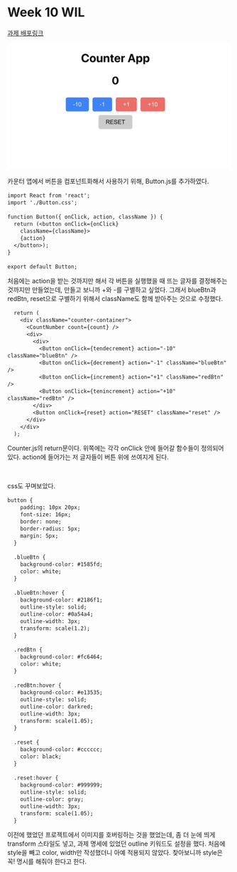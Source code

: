 # Week 10 WIL

[과제 배포링크]()

![이미지](./image.png)


카운터 앱에서 버튼을 컴포넌트화해서 사용하기 위해, Button.js를 추가하였다.

~~~
import React from 'react';
import './Button.css';

function Button({ onClick, action, className }) {
  return (<button onClick={onClick} 
    className={className}>
    {action}
  </button>);
}

export default Button;
~~~

처음에는 action을 받는 것까지만 해서 각 버튼을 실행했을 때 뜨는 글자를 결정해주는 것까지만 만들었는데, 만들고 보니까 +와 -를 구별하고 싶었다.
그래서 blueBtn과 redBtn, reset으로 구별하기 위해서 className도 함께 받아주는 것으로 수정했다.

~~~
  return (
    <div className="counter-container">
      <CountNumber count={count} />
      <div>
        <div>
          <Button onClick={tendecrement} action="-10" className="blueBtn" />
          <Button onClick={decrement} action="-1" className="blueBtn" />
          <Button onClick={increment} action="+1" className="redBtn" />
          <Button onClick={tenincrement} action="+10" className="redBtn" />
        </div>
        <Button onClick={reset} action="RESET" className="reset" />
      </div>
    </div>
  );
~~~
Counter.js의 return문이다. 
위쪽에는 각각 onClick 안에 들어갈 함수들이 정의되어 있다. action에 들어가는 저 글자들이 버튼 위에 쓰여지게 된다.

<br />

css도 꾸며보았다.
~~~
button {
    padding: 10px 20px;
    font-size: 16px;
    border: none;
    border-radius: 5px;
    margin: 5px;
  }
  
  .blueBtn {
    background-color: #1585fd;
    color: white;
  }
  
  .blueBtn:hover {
    background-color: #2186f1;
    outline-style: solid;
    outline-color: #0a54a4;
    outline-width: 3px;
    transform: scale(1.2);
  }
  
  .redBtn {
    background-color: #fc6464;
    color: white;
  }
  
  .redBtn:hover {
    background-color: #e13535;
    outline-style: solid;
    outline-color: darkred;
    outline-width: 3px;
    transform: scale(1.05);
  }
  
  .reset {
    background-color: #cccccc; 
    color: black;
  }
  
  .reset:hover {
    background-color: #999999;
    outline-style: solid;
    outline-color: gray;
    outline-width: 3px;
    transform: scale(1.05);
  }
~~~

이전에 했었던 프로젝트에서 이미지를 호버링하는 것을 했었는데, 좀 더 눈에 띄게 transform 스타일도 넣고, 과제 명세에 있었던 outline 키워드도 설정을 했다. 처음에 style을 빼고 color, width만 작성했더니 아예 적용되지 않았다. 찾아보니까 style은 꼭! 명시를 해줘야 한다고 한다.